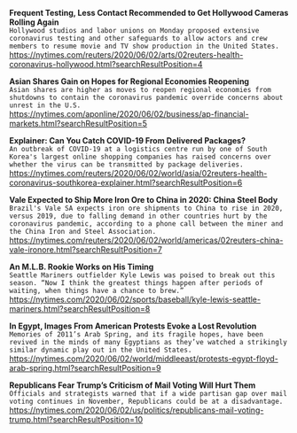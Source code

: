**Frequent Testing, Less Contact Recommended to Get Hollywood Cameras Rolling Again**\
`Hollywood studios and labor unions on Monday proposed extensive coronavirus testing and other safeguards to allow actors and crew members to resume movie and TV show production in the United States.`\
https://nytimes.com/reuters/2020/06/02/arts/02reuters-health-coronavirus-hollywood.html?searchResultPosition=4

**Asian Shares Gain on Hopes for Regional Economies Reopening**\
`Asian shares are higher as moves to reopen regional economies from shutdowns to contain the coronavirus pandemic override concerns about unrest in the U.S. `\
https://nytimes.com/aponline/2020/06/02/business/ap-financial-markets.html?searchResultPosition=5

**Explainer: Can You Catch COVID-19 From Delivered Packages?**\
`An outbreak of COVID-19 at a logistics centre run by one of South Korea's largest online shopping companies has raised concerns over whether the virus can be transmitted by package deliveries.`\
https://nytimes.com/reuters/2020/06/02/world/asia/02reuters-health-coronavirus-southkorea-explainer.html?searchResultPosition=6

**Vale Expected to Ship More Iron Ore to China in 2020: China Steel Body**\
`Brazil's Vale SA expects iron ore shipments to China to rise in 2020, versus 2019, due to falling demand in other countries hurt by the coronavirus pandemic, according to a phone call between the miner and the China Iron and Steel Association. `\
https://nytimes.com/reuters/2020/06/02/world/americas/02reuters-china-vale-ironore.html?searchResultPosition=7

**An M.L.B. Rookie Works on His Timing**\
`Seattle Mariners outfielder Kyle Lewis was poised to break out this season. “Now I think the greatest things happen after periods of waiting, when things have a chance to brew.”`\
https://nytimes.com/2020/06/02/sports/baseball/kyle-lewis-seattle-mariners.html?searchResultPosition=8

**In Egypt, Images From American Protests Evoke a Lost Revolution**\
`Memories of 2011’s Arab Spring, and its fragile hopes, have been revived in the minds of many Egyptians as they’ve watched a strikingly similar dynamic play out in the United States.`\
https://nytimes.com/2020/06/02/world/middleeast/protests-egypt-floyd-arab-spring.html?searchResultPosition=9

**Republicans Fear Trump’s Criticism of Mail Voting Will Hurt Them**\
`Officials and strategists warned that if a wide partisan gap over mail voting continues in November, Republicans could be at a disadvantage.`\
https://nytimes.com/2020/06/02/us/politics/republicans-mail-voting-trump.html?searchResultPosition=10

